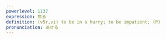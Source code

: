 ```yaml
---
powerlevel: 1137
expression: 焦る
definition: (v5r,vi) to be in a hurry; to be impatient; (P)
pronunciation: あせる
---
```


